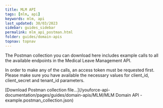 ```yaml
---
title: MLM API
tags: [mlm, api]
keywords: mlm, api
last_updated: 30/03/2023
sidebar: guides_sidebar
permalink: mlm_api_postman.html
folder: guides/domain-apis
topnav: topnav
---
```


The Postman collection you can download here includes example calls to all the available endpoints in the Medical Leave Management API.

In order to make any of the calls, an access token must be requested first. Please make sure you have available the necessary values for client_id, client_secret and tenant_id parameters.  

[Download Postman collection file...](/youforce-api-documentation/pages/guides/domain-apis/MLM/MLM Domain API - example.postman_collection.json)
